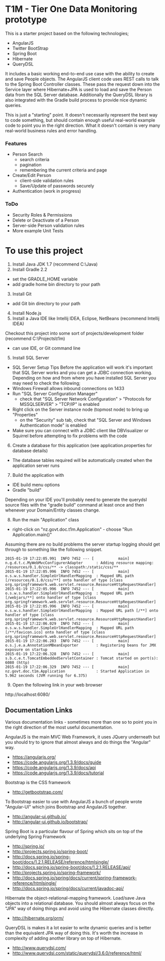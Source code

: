 # T1M - Tier One Data Monitoring prototype

This is a starter project based on the following technologies;

* AngularJS
* Twitter BootStrap
* Spring Boot
* Hibernate
* QueryDSL

It includes a basic working end-to-end use case with the ability to create and save People objects. The AngularJS client
code uses REST calls to talk to the Spring Boot Controller classes. These pass the request down into the Service layer
where Hibernate+JPA is used to load and save the Person data from the SQL Server database. Additionally the QueryDSL
library is also integrated with the Gradle build process to provide nice dynamic queries.

This is just a "starting" point. It doesn't necessarily represent the best way to code something, but should contain
enough useful real-world example code to point you in the right direction. What it doesn't contain is very many
real-world business rules and error handling.

### Features
 - Person Search
    - search criteria
    - pagination
    - remembering the current criteria and page
 - Create/Edit Person
    - client-side validation rules
    - Save/Update of passwords securely
 - Authentication  (work in progress)


### ToDo
 - Security Roles & Permissions
 - Delete or Deactivate of a Person
 - Server-side Person validation rules
 - More example Unit Tests


# To use this project

1. Install Java JDK 1.7   (recommend C:\Java)
2. Install Gradle 2.2
 - set the GRADLE_HOME variable
 - add gradle home bin directory to your path
3. Install Git
 - add Git bin directory to your path
4. Install Node.js
5. Install a Java IDE like Intellij IDEA, Eclipse, NetBeans (recommend Intellij IDEA)

Checkout this project into some sort of projects/development folder (recommend C:\Projects\t1m)
 - can use IDE, or Git command line

5. Install SQL Server

* SQL Server Setup Tips
Before the application will work it's important that SQL Server works and you can get a JDBC connection working.
Depending on how and from where you have installed SQL Server you may need to check the following;
 * Windows Firewall allows inbound connections on 1433
 * Run "SQL Server Configuration Manager"
     - check that "SQL Server Network Configuration" > "Protocols for MSSQLSERVER" > "TCP/IP" is enabled
 * Right click on the Server instance node (topmost node) to bring up "Properties"
     - on the "Security" sub tab, check that "SQL Server and Windows Authentication mode" is enabled
 * Make sure you can connect with a JDBC client like DBVisualizer or Squirrel before attempting to fix problems with
   the code

6. Create a database for this application (see application.properties for database details)
 - The database tables required will be automatically created when the application server runs

7. Build the application with
 - IDE build menu options
 - Gradle "build"

Depending on your IDE you'll probably need to generate the querydsl source files with the "gradle build" command at least
once and then whenever your Domain/Entity classes change.

8. Run the main "Application" class
 - right-click on "nz.govt.doc.t1m.Application" - choose "Run Application.main()"

Assuming there are no build problems the server startup logging should get through to something like the following snippet.

```
2015-01-19 17:22:05.991  INFO 7452 --- [           main] n.g.d.t.c.MyWebMvcConfigurerAdapter      : Adding resource mapping: /resources/0.1.0/css/** -> classpath:/static/css/**
2015-01-19 17:22:05.996  INFO 7452 --- [           main] o.s.w.s.handler.SimpleUrlHandlerMapping  : Mapped URL path [/resources/0.1.0/css/**] onto handler of type [class org.springframework.web.servlet.resource.ResourceHttpRequestHandler]
2015-01-19 17:22:05.996  INFO 7452 --- [           main] o.s.w.s.handler.SimpleUrlHandlerMapping  : Mapped URL path [/webjars/**] onto handler of type [class org.springframework.web.servlet.resource.ResourceHttpRequestHandler]
2015-01-19 17:22:05.996  INFO 7452 --- [           main] o.s.w.s.handler.SimpleUrlHandlerMapping  : Mapped URL path [/**] onto handler of type [class org.springframework.web.servlet.resource.ResourceHttpRequestHandler]
2015-01-19 17:22:06.029  INFO 7452 --- [           main] o.s.w.s.handler.SimpleUrlHandlerMapping  : Mapped URL path [/**/favicon.ico] onto handler of type [class org.springframework.web.servlet.resource.ResourceHttpRequestHandler]
2015-01-19 17:22:06.283  INFO 7452 --- [           main] o.s.j.e.a.AnnotationMBeanExporter        : Registering beans for JMX exposure on startup
2015-01-19 17:22:06.328  INFO 7452 --- [           main] s.b.c.e.t.TomcatEmbeddedServletContainer : Tomcat started on port(s): 6080 (http)
2015-01-19 17:22:06.329  INFO 7452 --- [           main] nz.govt.doc.t1m.Application              : Started Application in 5.962 seconds (JVM running for 6.375)
```


9. Open the following link in your web browser

http://localhost:6080/


## Documentation Links

Various documentation links - sometimes more than one so to point you in the right direction of the most useful documentation.

AngularJS is the main MVC Web Framework, it uses JQuery underneath but you should try to ignore that almost always and
do things the "Angular" way.
* https://angularjs.org/
* https://code.angularjs.org/1.3.9/docs/guide
* https://code.angularjs.org/1.3.9/docs/api
* https://code.angularjs.org/1.3.9/docs/tutorial

Bootstrap is the CSS framework
* http://getbootstrap.com/

To Bootstrap easier to use with AngularJS a bunch of people wrote "Angular-UI" which joins Bootstrap and AngularJS together.
* http://angular-ui.github.io/
* http://angular-ui.github.io/bootstrap/

Spring Boot is a particular flavour of Spring which sits on top of the underlying Spring Framework
* http://spring.io/
* http://projects.spring.io/spring-boot/
* http://docs.spring.io/spring-boot/docs/1.2.1.RELEASE/reference/htmlsingle/
* http://docs.spring.io/spring-boot/docs/1.2.1.RELEASE/api/
* http://projects.spring.io/spring-framework/
* http://docs.spring.io/spring/docs/current/spring-framework-reference/htmlsingle/
* http://docs.spring.io/spring/docs/current/javadoc-api/

Hibernate the object-relational-mapping framework. Load/save Java objects into a relational database. You should almost
always focus on the "JPA" way of doing things and avoid using the Hibernate classes directly.
* http://hibernate.org/orm/

QueryDSL is makes it a lot easier to write dynamic queries and is better than the equivalent JPA way of doing this. It's
worth the increase in complexity of adding another library on top of Hibernate.
* http://www.querydsl.com/
* http://www.querydsl.com/static/querydsl/3.6.0/reference/html/

